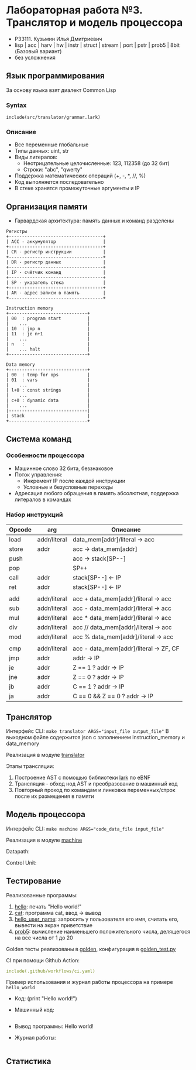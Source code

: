 # Лабораторная работа №3. Транслятор и модель процессора

- P33111. Кузьмин Илья Дмитриевич
- lisp | acc | harv | hw | instr | struct | stream | port | pstr | prob5 | 8bit (Базовый вариант)
- без усложнения

## Язык программирования
За основу языка взят диалект Common Lisp

### Syntax
```
include(src/translator/grammar.lark)
```
### Описание
- Все переменные глобальные
- Типы данных: uint, str
- Виды литералов:
  - Неотрицательные целочисленные: 123, 112358 (до 32 бит)
  - Строки: "abc", "qwerty"
- Поддержка математических операций (+, -, *, //, %)
- Код выполняется последовательно
- В стеке хранятся промежуточные аргументы и IP

## Организация памяти
- Гарвардская архитектура: память данных и команд разделены

```
Регистры
+------------------------------------+
| ACC - аккумулятор                  |
+------------------------------------+
| CR - регистр инструкции            |
+------------------------------------+
| DR - регистр данных                |
+------------------------------------+
| IP - счётчик команд                |
+------------------------------------+
| SP - указатель стека               |
+------------------------------------+
| AR - адрес записи в память         |
+------------------------------------+

Instruction memory
+------------------------------+
| 00  : program start          |
|    ...                       |
| 10  : jmp n                  |
| 11  : je n+1                 |
|    ...                       |
| n   :                        |
|    ... halt                  |
+------------------------------+

Data memory
+------------------------------+
| 00  : temp for ops           |
| 01  : vars                   |
|    ...                       |
| l+0 : const strings          |
|    ...                       |
| c+0 : dynamic data           |
|    ...                       |
|------------------------------|
| stack                        |
+------------------------------+
```

## Система команд

### Особенности процессора
- Машинное слово 32 бита, беззнаковое
- Поток управления:
  - Инкремент IP после каждой инструкции
  - Условные и безусловные переходы
- Адресация любого обращения в память абсолютная, поддержка литералов в командах

### Набор инструкций

| Opcode | arg          | Описание                               |
|--------|--------------|----------------------------------------|
| load   | addr/literal | data_mem[addr]/literal -> acc          |
| store  | addr         | acc -> data_mem[addr]                  |
| push   |              | acc -> stack[SP--]                     |
| pop    |              | SP++                                   |
| call   | addr         | stack[SP--] <- IP                      |
| ret    | addr         | stack[SP--] <- IP                      |
|        |              |                                        |
| add    | addr/literal | acc + data_mem[addr]/literal -> acc    |
| sub    | addr/literal | acc - data_mem[addr]/literal -> acc    |
| mul    | addr/literal | acc * data_mem[addr]/literal -> acc    |
| div    | addr/literal | acc // data_mem[addr]/literal -> acc   |
| mod    | addr/literal | acc % data_mem[addr]/literal -> acc    |
|        |              |                                        |
| cmp    | addr/literal | acc - data_mem[addr]/literal -> ZF, CF |
| jmp    | addr         | addr -> IP                             |
| je     | addr         | Z == 1 ? addr -> IP                    |
| jne    | addr         | Z == 0 ? addr -> IP                    |
| jb     | addr         | C == 1 ? addr -> IP                    |
| ja     | addr         | C == 0 && Z == 0 ? addr -> IP          |

## Транслятор

Интерфейс CLI: `make translator ARGS="input_file output_file"`
В выходном файле содержится json с заполнением instruction_memory и data_memory

Реализация в модуле [translator](./src/translator)

Этапы трансляции:
1. Построение AST с помощью библиотеки [lark](https://github.com/lark-parser/lark) по eBNF
2. Трансляция - обход нод AST и преобразование в машинный код
3. Повторный проход по командам и линковка переменных/строк после их размещения в памяти

## Модель процессора

Интерфейс CLI: `make machine ARGS="code_data_file input_file"`

Реализация в модуле [machine](./src/machine)

Datapath:


Control Unit:


## Тестирование

Реализованные программы:

1. [hello](./examples/hello.lisp): печать "Hello world!"
2. [cat](./examples/cat.lisp): программа cat, ввод -> вывод
3. [hello_user_name](./examples/hello_user_name.lisp): запросить у пользователя его имя, считать его, вывести на экран приветствие
4. [prob5](./examples/prob5.lisp): вычисление наименьшего положительного числа, делящегося на все числа от 1 до 20

Golden тесты реализованы в [golden](./golden), конфигурация в [golden_test.py](./tests/golden_test.py)

CI при помощи Github Action:

```yaml
include(.github/workflows/ci.yaml)
```

Пример использования и журнал работы процессора на примере `hello_world`

- Код:
(print "Hello world!")

- Машинный код:
```

```

- Вывод программы:
Hello world!

- Журнал работы:
``` 

```

## Статистика

